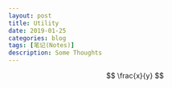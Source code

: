 ```yaml
---
layout: post
title: Utility
date: 2019-01-25
categories: blog
tags: [笔记(Notes)]
description: Some Thoughts
---
```


$$ \frac{x}{y} $$
